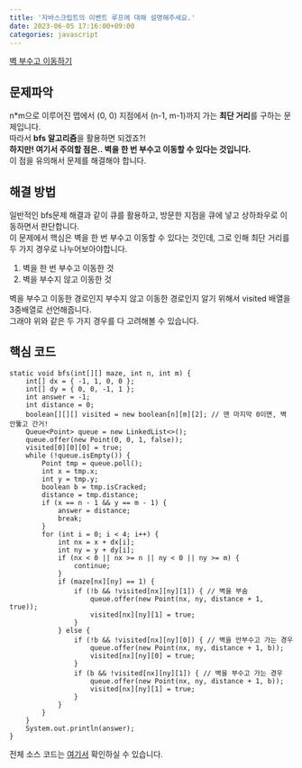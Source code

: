 ```yaml
---
title: '자바스크립트의 이벤트 루프에 대해 설명해주세요.'
date: 2023-06-05 17:16:00+09:00
categories: javascript
---
```


[벽 부수고 이동하기][url]

## 문제파악

n\*m으로 이루어진 맵에서 (0, 0) 지점에서 (n-1, m-1)까지 가는 **최단 거리**를 구하는 문제입니다.  
따라서 **bfs 알고리즘**을 활용하면 되겠죠?!  
**하지만! 여기서 주의할 점은.. 벽을 한 번 부수고 이동할 수 있다는 것입니다.**  
이 점을 유의해서 문제를 해결해야 합니다.

## 해결 방법

일반적인 bfs문제 해결과 같이 큐를 활용하고, 방문한 지점을 큐에 넣고 상하좌우로 이동하면서 판단합니다.  
이 문제에서 핵심은 벽을 한 번 부수고 이동할 수 있다는 것인데, 그로 인해 최단 거리를 두 가지 경우로 나누어보아야합니다.

1. 벽을 한 번 부수고 이동한 것
2. 벽을 부수지 않고 이동한 것

벽을 부수고 이동한 경로인지 부수지 않고 이동한 경로인지 알기 위해서 visited 배열을 3중배열로 선언해줍니다.  
그래야 위와 같은 두 가지 경우를 다 고려해볼 수 있습니다.

## 핵심 코드

```
static void bfs(int[][] maze, int n, int m) {
	int[] dx = { -1, 1, 0, 0 };
	int[] dy = { 0, 0, -1, 1 };
	int answer = -1;
	int distance = 0;
	boolean[][][] visited = new boolean[n][m][2]; // 맨 마지막 0이면, 벽 안뚫고 간거!
	Queue<Point> queue = new LinkedList<>();
	queue.offer(new Point(0, 0, 1, false));
	visited[0][0][0] = true;
	while (!queue.isEmpty()) {
		Point tmp = queue.poll();
		int x = tmp.x;
		int y = tmp.y;
		boolean b = tmp.isCracked;
		distance = tmp.distance;
		if (x == n - 1 && y == m - 1) {
			answer = distance;
			break;
		}
		for (int i = 0; i < 4; i++) {
			int nx = x + dx[i];
			int ny = y + dy[i];
			if (nx < 0 || nx >= n || ny < 0 || ny >= m) {
				continue;
			}
			if (maze[nx][ny] == 1) {
				if (!b && !visited[nx][ny][1]) { // 벽을 부숨
					queue.offer(new Point(nx, ny, distance + 1, true));
					visited[nx][ny][1] = true;
				}
			} else {
				if (!b && !visited[nx][ny][0]) { // 벽을 안부수고 가는 경우
					queue.offer(new Point(nx, ny, distance + 1, b));
					visited[nx][ny][0] = true;
				}
				if (b && !visited[nx][ny][1]) { // 벽을 부수고 가는 경우
					queue.offer(new Point(nx, ny, distance + 1, b));
					visited[nx][ny][1] = true;
				}
			}
		}
	}
	System.out.println(answer);
}
```

전체 소스 코드는 [여기서][solution] 확인하실 수 있습니다.

[url]: https://www.acmicpc.net/problem/2206
[solution]: https://github.com/ParkBeomMin/BaekJoonAlgorithm/blob/2206/src/Main.java
[참고자료1]: https://medium.com/sjk5766/javascript-%EB%B9%84%EB%8F%99%EA%B8%B0-%ED%95%B5%EC%8B%AC-event-loop-%EC%A0%95%EB%A6%AC-422eb29231a8
